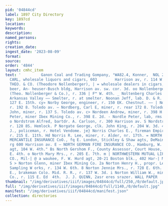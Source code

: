 ```yaml
---
pid: '04844cd'
label: 1897 City Directory
key: 1897cd
location: 
keywords: 
description: 
named_persons: 
rights: 
creation_date: 
ingest_date: '2023-08-09'
format: 
source: 
order: '4844'
layout: cmhc_item
text: '         Ganon Coal and Trading Gompany, °WA82.4, Konner,  NOL 221 NOR NOLLENBERGER
  CARL, wholesale liquors and cigars, 603        Harrison av, r. 114 W. 7th. —Ii NOLLENBERGER
  THEO. & CO. (Theodore Nollenberger), | = wholesale dealers in cigars, keg and bottled
  beer, An- heuser-Busch bldg, Harrison av. sw. cor. 3d. oo Nollenberger Theodore
  (Theo. Nollenberger & Co.), r. 336 | F™ W. 4th. _ Noltenberg Charles W., weighmaster
  Arkansas Valley —— Smelter, r. at smelter. Noonan Jeff, lab. D. & R. G. R. R., r.
  127 E. 15th. cy» Norby George, engineer, r. 150 EK. Chestnut. —— | Nord John, engineer,
  r. 192 8. Toledo av. — Nordberg, Carl E, miner, r. rear 172 8. Toledo av. a> Nordberg
  John, miner, r. 137 S. Toledo av. c> Nordeen Andrew, miner, r. 398 H. 2d. > Nordeen
  Peter, miner Ibex Mining Co., r. 398 E. 2d. - Nordle Peter, lab, rms. 123 W. Chestnut.
  o Nordstrom Alfred, bartdr. A. Carlson, r. 300 Harrison av. S Nordstrom Gust, miner,
  r. 128 8S. Hemlock. P Norgate George, clk. John King, r. 204 W. 3d. 43 Norris A.
  J., policeman, r. Hotel Vendome. je} Norris Charles E., fireman Empire Saw Mill,
  r. 215 E. 11th. Hd Norris R. Lee, miner, r. Alder, nr. 17th. = NORTH BRITISH AND
  MERCANTILE INSURANCE CoO., fq E. London, Stickley & Shaw agts, DeMaineville bik.,
  rg 600 Harrison av. E — NORTH GERMAN FIRE INSURANCE CO., Hamburg, W.| mim L. Thompson,
  agt, 104 W. 4th." Bs North Gershom F., County Assessor, Court House, r. 143 Be:
  E. 4th. o North Mary Mrs., r. 205 E. 7th. m | NORTHWESTERN MUTUAL LIFE INSURANCE
  CO., Mil-| @ a waukee, F. W. Hurd agt, 20-21 Boston blk., 402 Har-| My rison av.
  S > Norton Glenn, miner Ibex Mining Co. 2a Norton Henry H., propr. Leadville Public
  Sampling W orks, r. 134 W. 6th. 8 Norton Jennie Mrs., r. 728 E. 6th. a Norton R.
  E., brakeman Colo. Mid. R. R., r. 137 W. 3d. i Norton William W., miner Mahala Mining
  Co., r. 115 E. Ed  4th.  J. J. QUINN, 2asr eres srazer. WALL PAPER    '
thumbnail: "/img/derivatives/iiif/images/04844cd/full/250,/0/default.jpg"
full: "/img/derivatives/iiif/images/04844cd/full/1140,/0/default.jpg"
manifest: "/img/derivatives/iiif/04844cd/manifest.json"
collection: directories
---
```

